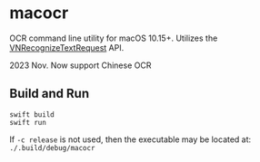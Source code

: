# macocr

OCR command line utility for macOS 10.15+. Utilizes the [VNRecognizeTextRequest](https://developer.apple.com/documentation/vision/vnrecognizetextrequest) API.

2023 Nov. Now support Chinese OCR

## Build and Run

```
swift build
swift run
```

If `-c release` is not used, then the executable may be located at: `./.build/debug/macocr`
